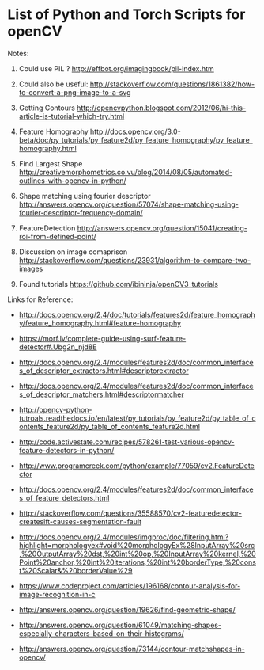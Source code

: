 # List of Python and Torch Scripts for openCV

Notes:

1. Could use PIL ? http://effbot.org/imagingbook/pil-index.htm
2. Could also be useful: http://stackoverflow.com/questions/1861382/how-to-convert-a-png-image-to-a-svg
3. Getting Contours http://opencvpython.blogspot.com/2012/06/hi-this-article-is-tutorial-which-try.html
4. Feature Homography http://docs.opencv.org/3.0-beta/doc/py_tutorials/py_feature2d/py_feature_homography/py_feature_homography.html
5. Find Largest Shape http://creativemorphometrics.co.vu/blog/2014/08/05/automated-outlines-with-opencv-in-python/
5. Shape matching using fourier descriptor http://answers.opencv.org/question/57074/shape-matching-using-fourier-descriptor-frequency-domain/
6. FeatureDetection http://answers.opencv.org/question/15041/creating-roi-from-defined-point/
7. Discussion on image comaprison http://stackoverflow.com/questions/23931/algorithm-to-compare-two-images 

8. Found tutorials https://github.com/ibininja/openCV3_tutorials

Links for Reference:

 - http://docs.opencv.org/2.4/doc/tutorials/features2d/feature_homography/feature_homography.html#feature-homography
 - https://morf.lv/complete-guide-using-surf-feature-detector#.Ubg2n_njd8E
 - http://docs.opencv.org/2.4/modules/features2d/doc/common_interfaces_of_descriptor_extractors.html#descriptorextractor
 - http://docs.opencv.org/2.4/modules/features2d/doc/common_interfaces_of_descriptor_matchers.html#descriptormatcher
 - http://opencv-python-tutroals.readthedocs.io/en/latest/py_tutorials/py_feature2d/py_table_of_contents_feature2d/py_table_of_contents_feature2d.html

 - http://code.activestate.com/recipes/578261-test-various-opencv-feature-detectors-in-python/
 - http://www.programcreek.com/python/example/77059/cv2.FeatureDetector
 - http://docs.opencv.org/2.4/modules/features2d/doc/common_interfaces_of_feature_detectors.html
 - http://stackoverflow.com/questions/35588570/cv2-featuredetector-createsift-causes-segmentation-fault

 - http://docs.opencv.org/2.4/modules/imgproc/doc/filtering.html?highlight=morphologyex#void%20morphologyEx%28InputArray%20src,%20OutputArray%20dst,%20int%20op,%20InputArray%20kernel,%20Point%20anchor,%20int%20iterations,%20int%20borderType,%20const%20Scalar&%20borderValue%29
 - https://www.codeproject.com/articles/196168/contour-analysis-for-image-recognition-in-c
 - http://answers.opencv.org/question/19626/find-geometric-shape/
 - http://answers.opencv.org/question/61049/matching-shapes-especially-characters-based-on-their-histograms/
 - http://answers.opencv.org/question/73144/contour-matchshapes-in-opencv/





